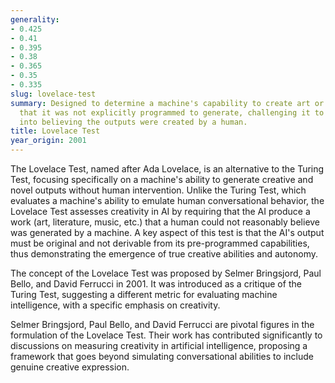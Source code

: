 ```yaml
---
generality:
- 0.425
- 0.41
- 0.395
- 0.38
- 0.365
- 0.35
- 0.335
slug: lovelace-test
summary: Designed to determine a machine's capability to create art or other outputs
  that it was not explicitly programmed to generate, challenging it to fool a human
  into believing the outputs were created by a human.
title: Lovelace Test
year_origin: 2001
---
```


The Lovelace Test, named after Ada Lovelace, is an alternative to the Turing Test, focusing specifically on a machine's ability to generate creative and novel outputs without human intervention. Unlike the Turing Test, which evaluates a machine's ability to emulate human conversational behavior, the Lovelace Test assesses creativity in AI by requiring that the AI produce a work (art, literature, music, etc.) that a human could not reasonably believe was generated by a machine. A key aspect of this test is that the AI's output must be original and not derivable from its pre-programmed capabilities, thus demonstrating the emergence of true creative abilities and autonomy.

The concept of the Lovelace Test was proposed by Selmer Bringsjord, Paul Bello, and David Ferrucci in 2001. It was introduced as a critique of the Turing Test, suggesting a different metric for evaluating machine intelligence, with a specific emphasis on creativity.

Selmer Bringsjord, Paul Bello, and David Ferrucci are pivotal figures in the formulation of the Lovelace Test. Their work has contributed significantly to discussions on measuring creativity in artificial intelligence, proposing a framework that goes beyond simulating conversational abilities to include genuine creative expression.
